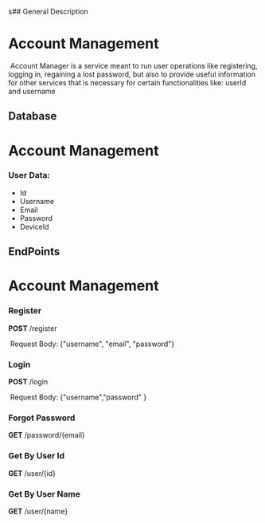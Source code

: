s## General Description

# Account Management

​ Account Manager is a service meant to run user operations like registering, logging in, regaining a lost password, but also to provide useful information for other services that is necessary for certain functionalities like: userId and username

## Database

# Account Management

### User Data:

- Id
- Username
- Email
- Password
- DeviceId

## EndPoints

# Account Management

### Register

**POST** /register

​ Request Body: {"username", "email", "password"}

### Login

**POST** /login

​ Request Body: {"username","password" }

### Forgot Password

**GET** /password/{email}

### Get By User Id

**GET** /user/{id}

### Get By User Name

**GET** /user/{name}
